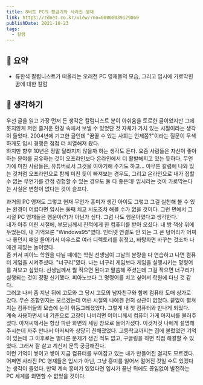 ```yaml
---
title: 8비트 PC의 황금기와 사라진 영재 
link: https://zdnet.co.kr/view/?no=00000039129860
publishDate: 2021-10-23
tags:
  - 칼럼
---
```

## 📝 요약 
- 류한석 칼럼니스트가 떠올리는 오래전 PC 영재들의 모습, 그리고 입시에 가로막힌 꿈에 대한 칼럼

## 🤔 생각하기 

우선 글을 읽고 가장 먼저 든 생각은 칼럼니스트 분이 아쉬움을 토로한 글이었지만 그에 못지않게 저런 즐거운 환경 속에서 보낼 수 있었단 것 자체가 가치 있는 시절이라는 생각이 들었다. 2004년에 기고한 글인데 "꿈꿀 수 있는 사회는 언제쯤?"이라는 질문이 무색하게도 입시 경쟁은 점점 더 치열해져 왔다.  
하지만 향후 10년은 정말 달라지지 않을까 하는 생각도 든다. 요즘 사람들은 자신이 좋아하는 분야를 공유하는 것이 오프라인보다 온라인에서 더 활발해지고 있는 듯하다. 무언가에 미친 사람들은, 유튜버로서 그것을 이야기해 주기도 하고... 아무튼 칼럼에 나와 있는 것처럼 오프라인으로 함께 미친 듯이 빠져보는 경우도, 그리고 온라인으로 내가 접할 수 없는 무언가를 간접 경험할 수 있는 경우도 둘 다 좋은데! 입시라는 것이 가로막는다는 사실은 변함이 없다는 것이 슬프다.    

과거의 PC 영재도 그렇고 현재 무언가 흥미가 생긴 아이도 그렇고 그걸 실천해 볼 수 있는 환경이 어렵다면 입시는 둘째 치고 시도조차 해볼 수가 없을 것이다. 그런 면에서 그 시절 PC 영재들은 행운아(?)가 아닌가 싶다. 그럼 나도 행운아였다고 생각한다.  
내가 아주 어린 시절에, 부모님께서 친척에게 한 컴퓨터를 받아 오셨다. 내 방 책상 위에 두었는데, 내 기억으론 "Windows95"였다. 인터넷 연결도 안 되는 그 큰 덩어리가 어찌나 좋던지 매일 들어가서 마우스로 여러 디렉토리를 휘젓고, 바탕화면 바꾸는 것조차 나에겐 재밌는 놀이였다.  
좀 커서 피아노 학원을 다닐 때에는 학원 선생님이 그날의 분량을 다 연습하고 나면 컴퓨터 게임을 시켜주셨다. "너구리"였다. 나는 너구리 게임보다 게임을 실행시키는 명령어를 쳐보고 싶었다. 선생님께서 뭘 적으면 된다고 말씀해 주셨는데 그걸 적으면 너구리가 실행되는 것이 정말 신기했다. 피아노보다 그 명령어를 치고 싶어서 학원에 다닌 것 같다.  
그러고 나서 좀 지난 뒤에 고모와 그 당시 고모의 남자친구와 함께 컴퓨터 도매 상가로 갔다. 무슨 조합인지는 모르겠는데 어린 시절의 나에겐 전혀 상관이 없었다. 끝없이 펼쳐지는 컴퓨터들의 모습에 눈이 휘둥그레졌었다. 그렇게 내 첫 컴퓨터와 만나게 되었다.  
계속 사용하면서 내 기준으로 고장이 나버리면 어머니께서 컴퓨터 가게 아저씨를 불러주셨다. 아저씨께서는 항상 파란 화면의 세팅 창으로 들어가셨다. 이것저것 나에게 설명해 주시는데 자주 만나서 아저씨와 상당히 친해졌었다. 고등학교까지는 집에 불렀었던 기억이 있는데 그 이후로는 별다른 문제가 생긴 적도 없고, 구글링을 하면 직접 해결할 수 있었다. 그래서 잘 살고 계신지 문득 궁금해진다.  
이런 기억이 쌓이고 쌓여 지금 컴퓨터를 부여잡고 있는 내가 만들어진 걸지도 모르겠다. 어쩌면 사라진 PC 영재들은 입시가 아닌, 그냥 흥미를 잃어서 멀어진 것일 수도 있겠다는 생각이 들었다. 만약 계속 흥미가 있었다면 입시가 끝난 뒤에도 끊임없이 발전하는 PC 세계를 외면할 수 없었을 것이다.  
